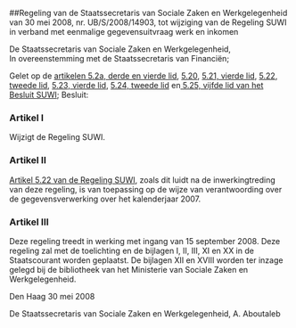 <meta http-equiv='Content-Type' content='text/html; charset=utf-8' />

##Regeling van de Staatssecretaris van Sociale Zaken en Werkgelegenheid van 30 mei 2008, nr. UB/S/2008/14903, tot wijziging van de Regeling SUWI in verband met eenmalige gegevensuitvraag werk en inkomen

De Staatssecretaris van Sociale Zaken en Werkgelegenheid,  
In overeenstemming met de Staatssecretaris van Financiën;

Gelet op de [artikelen 5.2a, derde en vierde lid](../../../../../../../../../../AMvB/besluit/suwi/BWBR0013267/README.md), [5.20](../../../../../../../../../../AMvB/besluit/suwi/BWBR0013267/README.md), [5.21, vierde lid](../../../../../../../../../../AMvB/besluit/suwi/BWBR0013267/README.md), [5.22, tweede lid](../../../../../../../../../../AMvB/besluit/suwi/BWBR0013267/README.md), [5.23, vierde lid](../../../../../../../../../../AMvB/besluit/suwi/BWBR0013267/README.md), [5.24, tweede lid](../../../../../../../../../../AMvB/besluit/suwi/BWBR0013267/README.md) en[ 5.25, vijfde lid van het Besluit SUWI](../../../../../../../../../../AMvB/besluit/suwi/BWBR0013267/README.md);
Besluit:    

### Artikel  I  

Wijzigt de Regeling SUWI. 

### Artikel  II  

[Artikel 5.22 van de Regeling SUWI](../../../../../../../../../../ministeriele-regeling/regeling/suwi/BWBR0013280/README.md), zoals dit luidt na de inwerkingtreding van deze regeling, is van toepassing op de wijze van verantwoording over de gegevensverwerking over het kalenderjaar 2007. 

### Artikel  III  

Deze regeling treedt in werking met ingang van 15 september 2008. 
Deze regeling zal met de toelichting en de bijlagen I, II, III, XI en XX in de Staatscourant worden geplaatst. De bijlagen XII en XVIII worden ter inzage gelegd bij de bibliotheek van het Ministerie van Sociale Zaken en Werkgelegenheid.   

Den Haag 
30 mei 2008   

De 
Staatssecretaris van Sociale Zaken en Werkgelegenheid, 
A. Aboutaleb     
